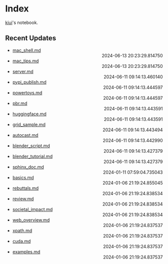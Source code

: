 
# Index

[kiui](https://kiui.moe/)'s notebook.

## Recent Updates
- [mac_shell.md](mac\mac_shell/) <div style="text-align: right">2024-06-13 20:23:29.814750</div>
- [mac_tips.md](mac\mac_tips/) <div style="text-align: right">2024-06-13 20:23:29.814750</div>
- [server.md](minecraft\server/) <div style="text-align: right">2024-06-11 09:14:13.460140</div>
- [pypi_publish.md](python\pypi_publish/) <div style="text-align: right">2024-06-11 09:14:13.444597</div>
- [powertoys.md](windows\powertoys/) <div style="text-align: right">2024-06-11 09:14:13.444597</div>
- [pbr.md](graphics\pbr/) <div style="text-align: right">2024-06-11 09:14:13.443591</div>
- [huggingface.md](python\huggingface/) <div style="text-align: right">2024-06-11 09:14:13.443591</div>
- [grid_sample.md](deeplearning\grid_sample/) <div style="text-align: right">2024-06-11 09:14:13.443494</div>
- [autocast.md](deeplearning\autocast/) <div style="text-align: right">2024-06-11 09:14:13.442990</div>
- [blender_script.md](blender\blender_script/) <div style="text-align: right">2024-06-11 09:14:13.427379</div>
- [blender_tutorial.md](blender\blender_tutorial/) <div style="text-align: right">2024-06-11 09:14:13.427379</div>
- [sphinx_doc.md](python\sphinx_doc/) <div style="text-align: right">2024-01-11 07:59:04.735043</div>
- [basics.md](godot\basics/) <div style="text-align: right">2024-01-06 21:19:24.855045</div>
- [rebuttals.md](writings\rebuttals/) <div style="text-align: right">2024-01-06 21:19:24.838534</div>
- [review.md](writings\review/) <div style="text-align: right">2024-01-06 21:19:24.838534</div>
- [societal_impact.md](writings\societal_impact/) <div style="text-align: right">2024-01-06 21:19:24.838534</div>
- [web_overview.md](web\web_overview/) <div style="text-align: right">2024-01-06 21:19:24.837537</div>
- [xpath.md](web\scrape\xpath/) <div style="text-align: right">2024-01-06 21:19:24.837537</div>
- [cuda.md](windows\cuda/) <div style="text-align: right">2024-01-06 21:19:24.837537</div>
- [examples.md](writings\examples/) <div style="text-align: right">2024-01-06 21:19:24.837537</div>
